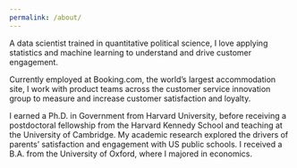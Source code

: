 ```yaml
---
permalink: /about/
---
```


A data scientist trained in quantitative political science, I love applying statistics and machine learning to understand and drive customer engagement.

Currently employed at Booking.com, the world’s largest accommodation site, I work with product teams across the customer service innovation group to measure and increase customer satisfaction and loyalty. 

I earned a Ph.D. in Government from Harvard University, before receiving a postdoctoral fellowship from the Harvard Kennedy School and teaching at the University of Cambridge. My academic research explored the drivers of parents’ satisfaction and engagement with US public schools. I received a B.A. from the University of Oxford, where I majored in economics.
